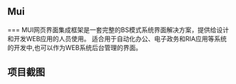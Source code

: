 ## Mui
===
MUI网页界面集成框架是一套完整的BS模式系统界面解决方案，提供给设计和开发WEB应用的人员使用。
适合用于自动化办公、电子政务和RIA应用等系统的开发中,也可以作为WEB系统后台管理的界面。

## 项目截图
